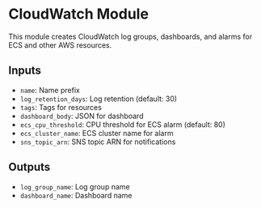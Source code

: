 # CloudWatch Module

This module creates CloudWatch log groups, dashboards, and alarms for ECS and other AWS resources.

## Inputs
- `name`: Name prefix
- `log_retention_days`: Log retention (default: 30)
- `tags`: Tags for resources
- `dashboard_body`: JSON for dashboard
- `ecs_cpu_threshold`: CPU threshold for ECS alarm (default: 80)
- `ecs_cluster_name`: ECS cluster name for alarm
- `sns_topic_arn`: SNS topic ARN for notifications

## Outputs
- `log_group_name`: Log group name
- `dashboard_name`: Dashboard name
